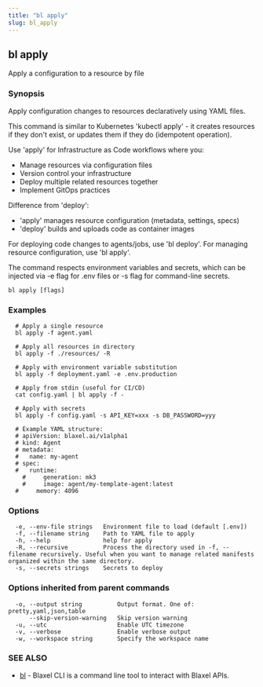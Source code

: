 ```yaml
---
title: "bl apply"
slug: bl_apply
---
```

## bl apply

Apply a configuration to a resource by file

### Synopsis

Apply configuration changes to resources declaratively using YAML files.

This command is similar to Kubernetes 'kubectl apply' - it creates resources
if they don't exist, or updates them if they do (idempotent operation).

Use 'apply' for Infrastructure as Code workflows where you:
- Manage resources via configuration files
- Version control your infrastructure
- Deploy multiple related resources together
- Implement GitOps practices

Difference from 'deploy':
- 'apply' manages resource configuration (metadata, settings, specs)
- 'deploy' builds and uploads code as container images

For deploying code changes to agents/jobs, use 'bl deploy'.
For managing resource configuration, use 'bl apply'.

The command respects environment variables and secrets, which can be injected
via -e flag for .env files or -s flag for command-line secrets.

```
bl apply [flags]
```

### Examples

```
  # Apply a single resource
  bl apply -f agent.yaml

  # Apply all resources in directory
  bl apply -f ./resources/ -R

  # Apply with environment variable substitution
  bl apply -f deployment.yaml -e .env.production

  # Apply from stdin (useful for CI/CD)
  cat config.yaml | bl apply -f -

  # Apply with secrets
  bl apply -f config.yaml -s API_KEY=xxx -s DB_PASSWORD=yyy

  # Example YAML structure:
  # apiVersion: blaxel.ai/v1alpha1
  # kind: Agent
  # metadata:
  #   name: my-agent
  # spec:
  #   runtime:
	#     generation: mk3
	#     image: agent/my-template-agent:latest
  #     memory: 4096
```

### Options

```
  -e, --env-file strings   Environment file to load (default [.env])
  -f, --filename string    Path to YAML file to apply
  -h, --help               help for apply
  -R, --recursive          Process the directory used in -f, --filename recursively. Useful when you want to manage related manifests organized within the same directory.
  -s, --secrets strings    Secrets to deploy
```

### Options inherited from parent commands

```
  -o, --output string          Output format. One of: pretty,yaml,json,table
      --skip-version-warning   Skip version warning
  -u, --utc                    Enable UTC timezone
  -v, --verbose                Enable verbose output
  -w, --workspace string       Specify the workspace name
```

### SEE ALSO

* [bl](bl.md)	 - Blaxel CLI is a command line tool to interact with Blaxel APIs.

